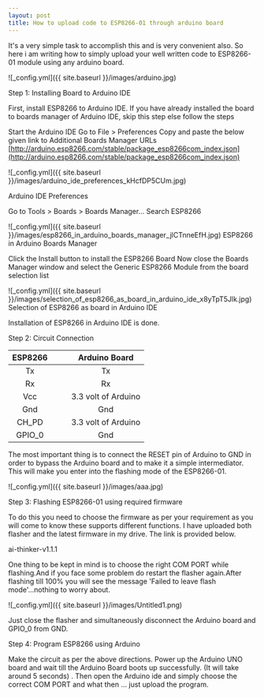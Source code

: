 ```yaml
---
layout: post
title: How to upload code to ESP8266-01 through arduino board
---
```


It's a very simple task to accomplish this and is very convenient also. So here i am writing how to simply upload your well written code to ESP8266-01 module using any arduino board.

![_config.yml]({{ site.baseurl }}/images/arduino.jpg)


Step 1: Installing Board to Arduino IDE

First, install ESP8266 to Arduino IDE. If you have already installed the board to boards manager of Arduino IDE, skip this step else follow the steps

Start the Arduino IDE
Go to File > Preferences
Copy and paste the below given link to Additional Boards Manager URLs [http://arduino.esp8266.com/stable/package_esp8266com_index.json](http://arduino.esp8266.com/stable/package_esp8266com_index.json)


![_config.yml]({{ site.baseurl }}/images/arduino_ide_preferences_kHcfDP5CUm.jpg)

Arduino IDE Preferences


Go to Tools > Boards > Boards Manager...
Search ESP8266


![_config.yml]({{ site.baseurl }}/images/esp8266_in_arduino_boards_manager_jlCTnneEfH.jpg)
ESP8266 in Arduino Boards Manager

Click the Install button to install the ESP8266 Board
Now close the Boards Manager window and select the Generic ESP8266 Module from the board selection list


![_config.yml]({{ site.baseurl }}/images/selection_of_esp8266_as_board_in_arduino_ide_x8yTpT5Jlk.jpg)
Selection of ESP8266 as board in Arduino IDE


Installation of ESP8266 in Arduino IDE is done.

Step 2: Circuit Connection

| **ESP8266** |   |   |  **Arduino Board**  |
|:-----------:|---|---|:-------------------:|
|      Tx     |   |   |          Tx         |
|      Rx     |   |   |          Rx         |
|     Vcc     |   |   | 3.3 volt of Arduino |
|     Gnd     |   |   |         Gnd         |
|    CH_PD    |   |   | 3.3 volt of Arduino |
|    GPIO_0   |   |   |         Gnd         |

The most important thing is to connect the RESET pin of Arduino to GND in order to bypass the Arduino board and to make it a simple intermediator. This will make you enter into the flashing mode of the ESP8266-01.


![_config.yml]({{ site.baseurl }}/images/aaa.jpg)


Step 3: Flashing ESP8266-01 using required firmware

To do this you need to choose the firmware as per your requirement as you will come to know these supports different functions. I have uploaded both flasher and the latest firmware in my drive. The link is provided below.

ai-thinker-v1.1.1

One thing to be kept in mind is to choose the right COM PORT while flashing.And if you face some problem do restart the flasher again.After flashing till 100% you will see the message 'Failed to leave flash mode'...nothing to worry about.


![_config.yml]({{ site.baseurl }}/images/Untitled1.png)


Just close the flasher and simultaneously disconnect the Arduino board and GPIO_0 from GND.

Step 4: Program ESP8266 using Arduino

Make the circuit as per the above directions. Power up the Arduino UNO board and wait till the Arduino Board boots up successfully. (It will take around 5 seconds) . Then open the Arduino ide and simply choose the correct COM PORT  and what then ... just upload the program.
